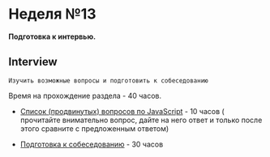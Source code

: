 # Неделя №13

**Подготовка к интервью.**

## Interview

```Result
Изучить возможные вопросы и подготовить к собеседованию
```

<aside class="notice">
Время на прохождение раздела - 40 часов.
</aside>

* [Список (продвинутых) вопросов по JavaScript](https://github.com/lydiahallie/javascript-questions/blob/master/ru-RU/README.md) - 10 часов ( прочитайте внимательно вопрос, дайте на него ответ и только после этого сравните с предложенным ответом)

* [Подготовка к собеседованию](https://github.com/irinainina/rsschool-materials#%D0%BF%D0%BE%D0%B4%D0%B3%D0%BE%D1%82%D0%BE%D0%B2%D0%BA%D0%B0-%D0%BA-%D1%81%D0%BE%D0%B1%D0%B5%D1%81%D0%B5%D0%B4%D0%BE%D0%B2%D0%B0%D0%BD%D0%B8%D1%8E) - 30 часов
